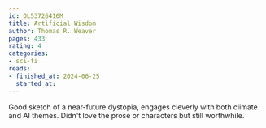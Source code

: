 ```yaml
---
id: OL53726416M
title: Artificial Wisdom
author: Thomas R. Weaver
pages: 433
rating: 4
categories:
- sci-fi
reads:
- finished_at: 2024-06-25
  started_at:
---
```


Good sketch of a near-future dystopia, engages cleverly with both climate and AI themes. Didn't love the prose or characters but still worthwhile.
